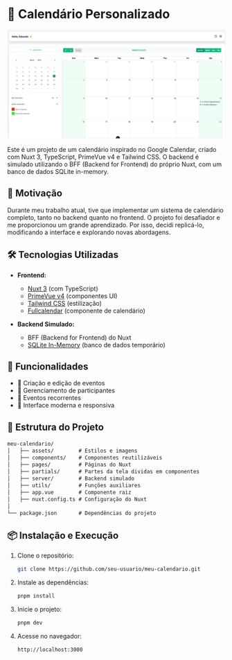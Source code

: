 # 📅 Calendário Personalizado

![Preview do Calendário](./assets/img/calendar-print.png)

Este é um projeto de um calendário inspirado no Google Calendar, criado com Nuxt 3, TypeScript, PrimeVue v4 e Tailwind CSS. O backend é simulado utilizando o BFF (Backend for Frontend) do próprio Nuxt, com um banco de dados SQLite in-memory.

## 🚀 Motivação

Durante meu trabalho atual, tive que implementar um sistema de calendário completo, tanto no backend quanto no frontend. O projeto foi desafiador e me proporcionou um grande aprendizado. Por isso, decidi replicá-lo, modificando a interface e explorando novas abordagens.

## 🛠️ Tecnologias Utilizadas

- **Frontend:**

  - [Nuxt 3](https://nuxt.com/) (com TypeScript)
  - [PrimeVue v4](https://www.primefaces.org/primevue/) (componentes UI)
  - [Tailwind CSS](https://tailwindcss.com/) (estilização)
  - [Fullcalendar](https://fullcalendar.io/) (componente de calendário)

- **Backend Simulado:**

  - BFF (Backend for Frontend) do Nuxt
  - [SQLite In-Memory](https://www.sqlite.org/inmemory.html) (banco de dados temporário)

## 🎯 Funcionalidades

- 📆 Criação e edição de eventos
- 👥 Gerenciamento de participantes
- 📌 Eventos recorrentes
- 🎨 Interface moderna e responsiva

## 📂 Estrutura do Projeto

```
meu-calendario/
│   ├── assets/        # Estilos e imagens
│   ├── components/    # Componentes reutilizáveis
│   ├── pages/         # Páginas do Nuxt
│   ├── partials/      # Partes da tela dividas em componentes
│   ├── server/        # Backend simulado
│   ├── utils/         # Funções auxiliares
│   ├── app.vue        # Componente raiz
│   ├── nuxt.config.ts # Configuração do Nuxt
│
└── package.json       # Dependências do projeto
```

## 📦 Instalação e Execução

1. Clone o repositório:
   ```sh
   git clone https://github.com/seu-usuario/meu-calendario.git
   ```
2. Instale as dependências:
   ```sh
   pnpm install
   ```
3. Inicie o projeto:
   ```sh
   pnpm dev
   ```
4. Acesse no navegador:
   ```
   http://localhost:3000
   ```


